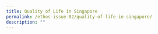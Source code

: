```yaml
---
title: Quality of Life in Singapore
permalink: /ethos-issue-02/quality-of-life-in-singapore/
description: ""
---
```


